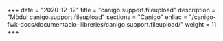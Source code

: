 +++
date        = "2020-12-12"
title       = "canigo.support.fileupload"
description = "Mòdul canigo.support.fileupload"
sections    = "Canigó"
enllac		= "/canigo-fwk-docs/documentacio-llibreries/canigo.support.fileupload/"
weight		= 11
+++

